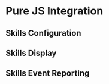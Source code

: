 # Pure JS Integration

## Skills Configuration

<import-content path="/skills-client/common/clientConfig.html"/>

## Skills Display

<import-content path="/skills-client/common/skillsDisplayIntro.html"/>

## Skills Event Reporting
